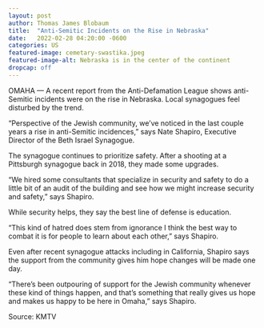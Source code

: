 ```yaml
---
layout: post
author: Thomas James Blobaum 
title:  "Anti-Semitic Incidents on the Rise in Nebraska"
date:   2022-02-28 04:20:00 -0600
categories: US
featured-image: cemetary-swastika.jpeg
featured-image-alt: Nebraska is in the center of the continent 
dropcap: off 
---
```

OMAHA — A recent report from the Anti-Defamation League shows anti-Semitic incidents were on the rise in Nebraska. Local synagogues feel disturbed by the trend. 

“Perspective of the Jewish community, we’ve noticed in the last couple years a rise in anti-Semitic incidences,” says Nate Shapiro, Executive Director of the Beth Israel Synagogue.

The synagogue continues to prioritize safety. After a shooting at a Pittsburgh synagogue back in 2018, they made some upgrades. 

“We hired some consultants that specialize in security and safety to do a little bit of an audit of the building and see how we might increase security and safety,” says Shapiro.

While security helps, they say the best line of defense is education. 

“This kind of hatred does stem from ignorance I think the best way to combat it is for people to learn about each other,” says Shapiro.

Even after recent synagogue attacks including in California, Shapiro says the support from the community gives him hope changes will be made one day. 

“There’s been outpouring of support for the Jewish community whenever these kind of things happen, and that’s something that really gives us hope and makes us happy to be here in Omaha,” says Shapiro. 

Source: KMTV

<a href="https://www.3newsnow.com/news/local-news/anti-semitic-incidents-on-the-rise-in-nebraska" data-iframely-url></a>

